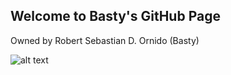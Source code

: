 ## Welcome to Basty's GitHub Page
Owned by Robert Sebastian D. Ornido (Basty)

![alt text](https://tenor.com/view/twice-the-feels-dance-gif-23645558)


